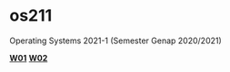 # os211
Operating Systems 2021-1 (Semester Genap 2020/2021)

<b>[W01](https://aryuda-oktawyandra.github.io/os211/W01/)</b>
<b>[W02](https://aryuda-oktawyandra.github.io/os211/W02/)</b>

